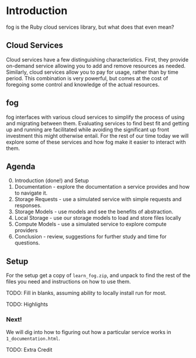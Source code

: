 # Introduction

fog is the Ruby cloud services library, but what does that even mean?

## Cloud Services

Cloud services have a few distinguishing characteristics. First, they provide on-demand service allowing you to add and remove resources as needed. Similarly, cloud services allow you to pay for usage, rather than by time period. This combination is very powerful, but comes at the cost of foregoing some control and knowledge of the actual resources.

## fog

fog interfaces with various cloud services to simplify the process of using and migrating between them. Evaluating services to find best fit and getting up and running are facilitated while avoiding the significant up front investment this might otherwise entail. For the rest of our time today we will explore some of these services and how fog make it easier to interact with them.

## Agenda

0. Introduction (done!) and Setup
1. Documentation - explore the documentation a service provides and how to navigate it.
2. Storage Requests - use a simulated service with simple requests and responses.
3. Storage Models - use models and see the benefits of abstraction.
4. Local Storage - use our storage models to load and store files locally
5. Compute Models - use a simulated service to explore compute providers
6. Conclusion - review, suggestions for further study and time for questions.

## Setup

For the setup get a copy of `learn_fog.zip`, and unpack to find the rest of the files you need and instructions on how to use them.

TODO: Fill in blanks, assuming ability to locally install run for most.

TODO: Highlights

### Next!

We will dig into how to figuring out how a particular service works in `1_documentation.html`.

TODO: Extra Credit
